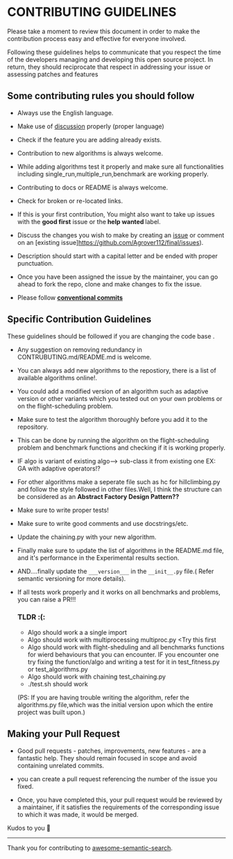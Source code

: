 # CONTRIBUTING GUIDELINES
Please take a moment to review this document in order to make the contribution process easy and effective for everyone involved.

Following these guidelines helps to communicate that you respect the time of the developers managing and developing this open source project. In return, they should reciprocate that respect in addressing your issue or assessing patches and features 
## Some contributing rules you should follow 
 
 - Always use the English language.
 - Make use of [discussion](https://github.com/Agrover112/final/discussions) properly (proper language)
 -  Check if the feature you are adding already exists.
 -  Contribution to new algorithms is always welcome.
 -  While adding algorithms test it properly  and make sure all functionalities including single_run,multiple_run,benchmark are working properly.
 -  Contributing to docs or README is always welcome.
 -  Check for broken or re-located links.
- If this is your first contribution, You might also want to take up issues with the <b>good first</b> issue or the<b> help wanted </b>label.

- Discuss the changes you wish to make by creating an [issue](https://github.com/Agrover112/final/issues) or comment on an [existing issue]https://github.com/Agrover112/final/issues).
-  Description should start with a capital letter and be ended with proper punctuation.
- Once you have been assigned the issue by the maintainer, you can go ahead to fork the repo, clone and make changes to fix the issue. 
- Please follow [**conventional commits**](https://www.conventionalcommits.org/en/v1.0.0-beta.2/)


##  Specific Contribution Guidelines
These guidelines should be followed if you are changing the code base .
- Any suggestion on removing redundancy in CONTRUBUTING.md/README.md is welcome.
- You can always add new algorithms to the repostiory, there is a list of available algorithms online!.
- You could add a modified version of an algorithm such as adaptive version or other variants which you tested out on your own problems or on the flight-scheduling problem.
- Make sure to test the algorithm thoroughly before you add it to the repository.
- This can be done by running the algorithm on the flight-scheduling problem and benchmark functions and checking if it is working properly.
- IF algo is variant of existing algo--> sub-class it from existing one EX: GA with adaptive operators!?
- For other algorithms make a seperate file such as hc for hillclimbing.py and follow the style followed in other files.Well, I think the structure can be considered as an **Abstract Factory Design Pattern??**
- Make sure to write proper tests!
- Make sure to write good comments and use docstrings/etc.
- Update the chaining.py with your new algorithm.
- Finally make sure to update the list of algorithms in the README.md file, and it's performance in the Experimental results section.
- AND....finally update the ```___version___``` in the ```__init__.py``` file.( Refer semantic versioning for more details).
- If all tests work properly and it works on all benchmarks and problems, you can raise a PR!!!
  ### TLDR :(:
  - Algo should work a a single import
  - Algo should work with multiprocessing multiproc.py <Try this first
  - Algo should work with flight-sheduling and all benchmarks functions for wierd behaviours that you can encounter. IF you encounter one try fixing the function/algo and writing a test for it in test_fitness.py or test_algorithms.py
  - Algo should work with chaining test_chaining.py
  - ./test.sh should work
  
  (PS: If you are having trouble writing the algorithm, refer the algorithms.py file,which was the initial version upon which the entire project was built upon.)
## Making your Pull Request

- Good pull requests - patches, improvements, new features - are a fantastic help. They should remain focused in scope and avoid containing unrelated commits. 

- you can create a pull request referencing the number of the issue you fixed. 
 
- Once, you have completed this, your pull request would be reviewed by a maintainer, if it satisfies the requirements of the corresponding issue to which it was made, it would be merged.

Kudos to you :balloon:

---

Thank you for contributing to [awesome-semantic-search](https://github.com/Agrover112/awesome-semantic-search).